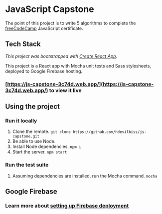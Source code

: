 # JavaScript Capstone

The point of this project is to write 5 algorithms to complete the [freeCodeCamp](https://www.freecodecamp.org/learn) JavaScript certificate.

## Tech Stack

_This project was bootstrapped with [Create React App](https://github.com/facebook/create-react-app)._

This project is a React app with Mocha unit tests and Sass stylesheets, deployed to Google Firebase hosting.

### **[https://js-capstone-3c74d.web.app/](https://js-capstone-3c74d.web.app/)** to view it live

## Using the project

### Run it locally

1. Clone the remote. `git clone https://github.com/hdevilbiss/js-capstone.git`
1. Be able to use Node.
1. Install Node dependencies. `npm i`
1. Start the server. `npm start`

### Run the test suite

1. Assuming dependencies are installed, run the Mocha command. `mocha`

## Google Firebase

### Learn more about [setting up Firebase deployment](https://github.com/hdevilbiss/js-babel-firebase/wiki/Deploy-with-Firebase)
